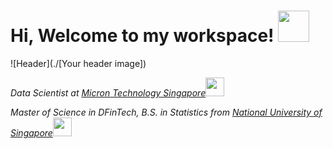 <h1> Hi, Welcome to my workspace! <img src="https://media.giphy.com/media/v1.Y2lkPTc5MGI3NjExdGZhaHR0cWl1NHlkbms1OThldXVtMzNyNXN4dTJsendsNG9jcm0weSZlcD12MV9pbnRlcm5hbF9naWZfYnlfaWQmY3Q9Zw/LHZyixOnHwDDy/giphy.gif" width="50"></h1>
![Header](./[Your header image])
<p><em>Data Scientist at <a href="https://sg.micron.com/">Micron Technology Singapore</a><img src="https://media.giphy.com/media/WUlplcMpOCEmTGBtBW/giphy.gif" width="30">
<p><em>Master of Science in DFinTech, B.S. in Statistics from <a href="https://nus.edu.sg/">National University of Singapore</a><img src="https://media.giphy.com/media/fYSnHlufseco8Fh93Z/giphy.gif" width="30">
<!--
**whanyu1212/whanyu1212** is a ✨ _special_ ✨ repository because its `README.md` (this file) appears on your GitHub profile.

Here are some ideas to get you started:

- 🔭 I’m currently working on ...
- 🌱 I’m currently learning ...
- 👯 I’m looking to collaborate on ...
- 🤔 I’m looking for help with ...
- 💬 Ask me about ...
- 📫 How to reach me: ...
- 😄 Pronouns: ...
- ⚡ Fun fact: ...
-->
